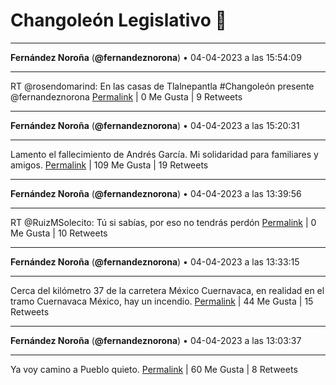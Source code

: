 # Changoleón Legislativo 🙈
*****
**Fernández Noroña** (**@fernandeznorona**) • 04-04-2023 a las 15:54:09
*****
RT @rosendomarind: En las casas de Tlalnepantla #Changoleón presente  @fernandeznorona
[Permalink](https://twitter.com/fernandeznorona/status/1643401602672349186) | 0 Me Gusta | 9 Retweets
*****
**Fernández Noroña** (**@fernandeznorona**) • 04-04-2023 a las 15:20:31
*****
Lamento el fallecimiento de Andrés García. Mi solidaridad para familiares y amigos.
[Permalink](https://twitter.com/fernandeznorona/status/1643393136574570497) | 109 Me Gusta | 19 Retweets
*****
**Fernández Noroña** (**@fernandeznorona**) • 04-04-2023 a las 13:39:56
*****
RT @RuizMSolecito: Tú si sabías, por eso no tendrás perdón
[Permalink](https://twitter.com/fernandeznorona/status/1643367824381947904) | 0 Me Gusta | 10 Retweets
*****
**Fernández Noroña** (**@fernandeznorona**) • 04-04-2023 a las 13:33:15
*****
Cerca del kilómetro 37 de la carretera México Cuernavaca, en realidad en el tramo Cuernavaca México, hay un incendio.
[Permalink](https://twitter.com/fernandeznorona/status/1643366141408968706) | 44 Me Gusta | 15 Retweets
*****
**Fernández Noroña** (**@fernandeznorona**) • 04-04-2023 a las 13:03:37
*****
Ya voy camino a Pueblo quieto.
[Permalink](https://twitter.com/fernandeznorona/status/1643358685094109185) | 60 Me Gusta | 8 Retweets